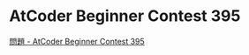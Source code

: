 AtCoder Beginner Contest 395
===

[問題 - AtCoder Beginner Contest 395](https://atcoder.jp/contests/abc395/tasks)
